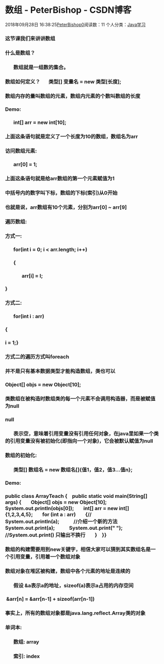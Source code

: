 # 数组 - PeterBishop - CSDN博客





2018年09月28日 16:38:25[PeterBishop0](https://me.csdn.net/qq_40061421)阅读数：11
个人分类：[Java学习](https://blog.csdn.net/qq_40061421/article/category/8087498)









### 这节课我们来讲讲数组

### 什么是数组？

###        数组就是一组数的集合。

### 数组如何定义？       类型[] 变量名 = new 类型[长度];

### 数组内存的量叫数组的元素，数组内元素的个数叫数组的长度

### Demo:

###        int[] arr = new int[10];

### 上面这条语句就是定义了一个长度为10的数组，数组名为arr

### 访问数组元素:

###        arr[0] = 1;

### 上面这条语句就是给arr数组的第一个元素赋值为1

### 中括号内的数字叫下标，数组的下标(索引)从0开始

### 也就是说，arr数组有10个元素，分别为arr[0] ~ arr[9]

### 遍历数组:

### 方式一:

###        for(int i = 0; i < arr.length; i++)

###        {

###               arr[i] = I;

### }

### 方式二:

###        for(int i : arr)

### {

### i = 1;}

### 方式二的遍历方式叫foreach

### 并不是只有基本数据类型才能构造数组，类也可以

### Object[] objs = new Object[10];

### 类数组在被构造时数组类的每一个元素不会调用构造器，而是被赋值为null

### null

###        表示空，意味着引用变量没有引用任何对象，在java里如果一个类的引用变量没有被初始化(即指向一个对象)，它会被默认赋值为null

### 数组的初始化:

###        类型[] 数组名 = new 数组名[]{值1，值2，值3…值n};

### Demo:

### public class ArrayTeach {    public static void main(String[] args) {        Object[] objs = new Object[10];        System.out.println(objs[0]);        int[] arr = new int[]{1,2,3,4,5};        for (int a : arr)        {//            System.out.println(a);            //介绍一个新的方法            System.out.print(a);            System.out.print(" ");            //System.out.print() 只输出不换行        }    }}

### 数组的构建需要用到new关键字，相信大家可以猜到其实数组名是一个引用变量，引用着一个数组对象

### 数组对象在堆区被构建，数组中各个元素的地址是连续的

###        假设 &a表示a的地址，sizeof(a)表示a占用的内存空间

###  &arr[n] = &arr[n-1] + sizeof(arr[n-1])

### 事实上，所有的数组对象都是java.lang.reflect.Array类的对象

### 单词本:

###        数组: array

###        索引: index



